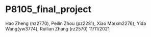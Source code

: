 P8105\_final\_project
================
Hao Zheng (hz2770), Peilin Zhou (pz2281), Xiao Ma(xm2276), Yida
Wang(yw3774), Ruilian Zhang (rz2570)
11/11/2021

